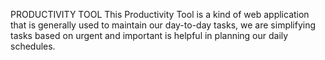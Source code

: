 PRODUCTIVITY TOOL
This Productivity Tool is a kind of web application that is generally used to maintain our day-to-day tasks, we are simplifying tasks based on urgent and important is helpful in planning our daily schedules.
